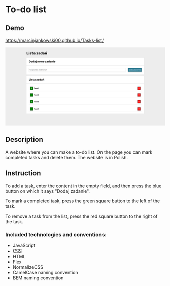 # To-do list

## Demo
https://marcinjankowski00.github.io/Tasks-list/

![Website preview](https://raw.githubusercontent.com/MarcinJankowski00/Tasks-list/main/images/preview.png)

## Description
A website where you can make a to-do list. On the page you can mark completed tasks and delete them. The website is in Polish.

## Instruction
To add a task, enter the content in the empty field, and then press the blue button on which it says "Dodaj zadanie".

To mark a completed task, press the green square button to the left of the task.

To remove a task from the list, press the red square button to the right of the task.

### Included technologies and conventions:
- JavaScript
- CSS
- HTML
- Flex
- NormalizeCSS
- CamelCase naming convention
- BEM naming convention

